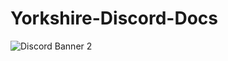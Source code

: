 # Yorkshire-Discord-Docs

![Discord Banner 2](https://discordapp.com/api/guilds/191940906079748096/widget.png?style=banner2)